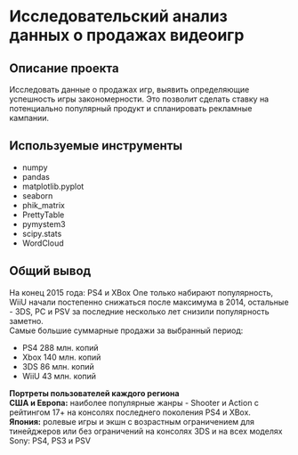 # Исследовательский анализ данных о продажах видеоигр

## Описание проекта

Исследовать данные о продажах игр, выявить определяющие успешность игры закономерности. Это позволит сделать ставку на потенциально популярный продукт и спланировать рекламные кампании.

## Используемые инструменты

* numpy
* pandas
* matplotlib.pyplot
* seaborn
* phik_matrix
* PrettyTable
* pymystem3
* scipy.stats
* WordCloud

## Общий вывод

На конец 2015 года: PS4 и XBox One только набирают популярность, WiiU начали постепенно снижаться после максимума в 2014, остальные - 3DS, PC и PSV за последние несколько лет снизили популярность заметно.  
Самые большие суммарные продажи за выбранный период:
* PS4 288 млн. копий
* Xbox 140 млн. копий
* 3DS 86 млн. копий
* WiiU 43 млн. копий

<b>Портреты пользователей каждого региона</b>  
<b>США и Европа:</b> наиболее популярные жанры - Shooter и Action с рейтингом 17+ на консолях последнего поколения PS4 и XBox.  
<b>Япония:</b> ролевые игры и экшн с возрастным ограничением для тинейджеров или без ограничений на консолях 3DS и на всех моделях Sony: PS4, PS3 и PSV